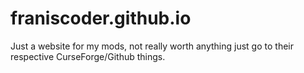 # franiscoder.github.io

Just a website for my mods, not really worth anything just go to their respective CurseForge/Github things.
